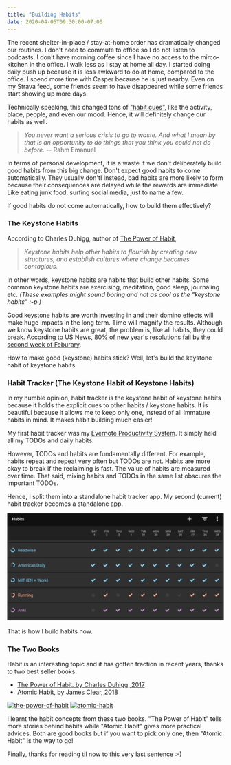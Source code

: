 ```yaml
---
title: "Building Habits"
date: 2020-04-05T09:30:00-07:00
---
```


The recent shelter-in-place / stay-at-home order has dramatically changed our routines. I don't need to commute to office so I do not listen to podcasts. I don't have morning coffee since I have no access to the mirco-kitchen in the office. I walk less as I stay at home all day. I started doing daily push up because it is less awkward to do at home, compared to the office. I spend more time with Casper because he is just nearby. Even on my Strava feed, some friends seem to have disappeared while some friends start showing up more days.

Technically speaking, this changed tons of ["habit cues"](https://jamesclear.com/habit-triggers), like the activity, place, people, and even our mood. Hence, it will definitely change our habits as well.

> _You never want a serious crisis to go to waste. And what I mean by that is an opportunity to do things that you think you could not do before._
> -- Rahm Emanuel

In terms of personal development, it is a waste if we don't deliberately build good habits from this big change. Don't expect good habits to come automatically. They usually don't! Instead, bad habits are more likely to form because their consequences are delayed while the rewards are immediate. Like eating junk food, surfing social media, just to name a few.

If good habits do not come automatically, how to build them effectively?

### The Keystone Habits

According to Charles Duhigg, author of [The Power of Habit](https://amzn.to/2wUsd65), 

> _Keystone habits help other habits to flourish by creating new structures, and establish cultures where change becomes contagious._

In other words, keystone habits are habits that build other habits. Some common keystone habits are exercising, meditation, good sleep, journaling etc. _(These examples might sound boring and not as cool as the "keystone habits" :-p )_

Good keystone habits are worth investing in and their domino effects will make huge impacts in the long term. Time will magnify the results. Although we know keystone habits are great, the problem is, like all habits, they could break. According to US News, [80% of new year's resolutions fail by the second week of Feburary]((https://health.usnews.com/health-news/blogs/eat-run/articles/2015-12-29/why-80-percent-of-new-years-resolutions-fail)).

How to make good (keystone) habits stick? Well, let's build the keystone habit of keystone habits.

### Habit Tracker (The Keystone Habit of Keystone Habits)

In my humble opinion, habit tracker is the keystone habit of keystone habits because it holds the explicit cues to other habits / keystone habits. It is beautiful because it allows me to keep only one, instead of all immature habits in mind. It makes habit building much easier!

My first habit tracker was my [Evernote Productivity System](/productivity-system/). It simply held all my TODOs and daily habits. 

However, TODOs and habits are fundamentally different. For example, habits repeat and repeat very often but TODOs are not. Habits are more okay to break if the reclaiming is fast. The value of habits are measured over time. That said, mixing habits and TODOs in the same list obscures the important TODOs. 

Hence, I split them into a standalone habit tracker app. My second (current) habit tracker becomes a standalone app.

![habit-tracker-app](/posts/building-habit/habit-tracker-app.png)

That is how I build habits now.

### The Two Books

Habit is an interesting topic and it has gotten traction in recent years, thanks to two best seller books.

- [The Power of Habit, by Charles Duhigg, 2017](https://amzn.to/2wUsd65)
- [Atomic Habit, by James Clear, 2018](https://amzn.to/3dTW92L)

[![the-power-of-habit](//ws-na.amazon-adsystem.com/widgets/q?_encoding=UTF8&MarketPlace=US&ASIN=B007EJSMC8&ServiceVersion=20070822&ID=AsinImage&WS=1&Format=_SL250_&tag=whhone-20)](https://amzn.to/2wUsd65) [![atomic-habit](//ws-na.amazon-adsystem.com/widgets/q?_encoding=UTF8&MarketPlace=US&ASIN=B07RFSSYBH&ServiceVersion=20070822&ID=AsinImage&WS=1&Format=_SL250_&tag=whhone-20)](https://amzn.to/3dTW92L)

I learnt the habit concepts from these two books. "The Power of Habit" tells more stories behind habits while "Atomic Habit" gives more practical advices. Both are good books but if you want to pick only one, then "Atomic Habit" is the way to go!

Finally, thanks for reading til now to this very last sentence :-)
